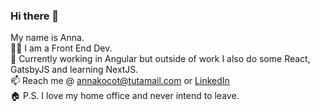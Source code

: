 ### Hi there 👋

My name is Anna.\
:woman_technologist: I am a Front End Dev. \
🔭 Currently working in Angular but outside of work I also do some React, GatsbyJS and learning NextJS. \
📫 Reach me @ annakocot@tutamail.com or [LinkedIn](https://www.linkedin.com/in/anna-kocot/)\
:house: P.S. I love my home office and never intend to leave.

<!--
**annakocot/annakocot** is a ✨ _special_ ✨ repository because its `README.md` (this file) appears on your GitHub profile.

Here are some ideas to get you started:

- 🔭 I’m currently working on ...

:woman_office_worker:  I am looking for 
- 🌱 I’m currently learning 
- 👯 I’m looking to collaborate on ...
- 🤔 I’m looking for help with ...
- 💬 Ask me about ...
- 📫 How to reach me: ...
- 😄 Pronouns: ...
- ⚡ Fun fact: ...
-->
